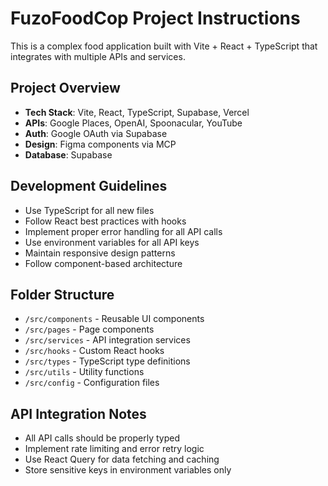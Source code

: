 <!-- Use this file to provide workspace-specific custom instructions to Copilot. For more details, visit https://code.visualstudio.com/docs/copilot/copilot-customization#_use-a-githubcopilotinstructionsmd-file -->

# FuzoFoodCop Project Instructions

This is a complex food application built with Vite + React + TypeScript that integrates with multiple APIs and services.

## Project Overview
- **Tech Stack**: Vite, React, TypeScript, Supabase, Vercel
- **APIs**: Google Places, OpenAI, Spoonacular, YouTube
- **Auth**: Google OAuth via Supabase
- **Design**: Figma components via MCP
- **Database**: Supabase

## Development Guidelines
- Use TypeScript for all new files
- Follow React best practices with hooks
- Implement proper error handling for all API calls
- Use environment variables for all API keys
- Maintain responsive design patterns
- Follow component-based architecture

## Folder Structure
- `/src/components` - Reusable UI components
- `/src/pages` - Page components
- `/src/services` - API integration services
- `/src/hooks` - Custom React hooks
- `/src/types` - TypeScript type definitions
- `/src/utils` - Utility functions
- `/src/config` - Configuration files

## API Integration Notes
- All API calls should be properly typed
- Implement rate limiting and error retry logic
- Use React Query for data fetching and caching
- Store sensitive keys in environment variables only